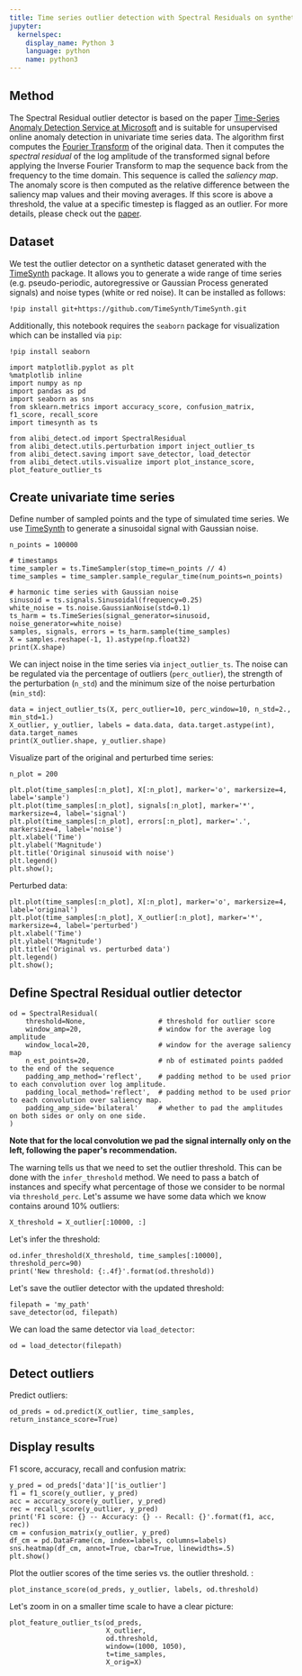 ```yaml
---
title: Time series outlier detection with Spectral Residuals on synthetic data
jupyter:
  kernelspec:
    display_name: Python 3
    language: python
    name: python3
---
```



## Method

The Spectral Residual outlier detector is based on the paper [Time-Series Anomaly Detection Service at Microsoft](https://arxiv.org/abs/1906.03821) and is suitable for unsupervised online anomaly detection in univariate time series data. The algorithm first computes the [Fourier Transform](https://en.wikipedia.org/wiki/Fourier_transform) of the original data. Then it computes the *spectral residual* of the log amplitude of the transformed signal before applying the Inverse Fourier Transform to map the sequence back from the frequency to the time domain. This sequence is called the *saliency map*. The anomaly score is then computed as the relative difference between the saliency map values and their moving averages. If this score is above a threshold, the value at a specific timestep is flagged as an outlier. For more details, please check out the [paper](https://arxiv.org/abs/1906.03821).

## Dataset

We test the outlier detector on a synthetic dataset generated with the [TimeSynth](https://github.com/TimeSynth/TimeSynth) package. It allows you to generate a wide range of time series (e.g. pseudo-periodic, autoregressive or Gaussian Process generated signals) and noise types (white or red noise). It can be installed as follows:


```{python}
!pip install git+https://github.com/TimeSynth/TimeSynth.git
```

Additionally, this notebook requires the `seaborn` package for visualization which can be installed via `pip`:

```{python}
!pip install seaborn
```

```{python}
import matplotlib.pyplot as plt
%matplotlib inline
import numpy as np
import pandas as pd
import seaborn as sns
from sklearn.metrics import accuracy_score, confusion_matrix, f1_score, recall_score
import timesynth as ts

from alibi_detect.od import SpectralResidual
from alibi_detect.utils.perturbation import inject_outlier_ts
from alibi_detect.saving import save_detector, load_detector
from alibi_detect.utils.visualize import plot_instance_score, plot_feature_outlier_ts
```

## Create univariate time series

Define number of sampled points and the type of simulated time series. We use [TimeSynth](https://github.com/TimeSynth/TimeSynth) to generate a sinusoidal signal with Gaussian noise.

```{python}
n_points = 100000
```

```{python}
# timestamps
time_sampler = ts.TimeSampler(stop_time=n_points // 4)
time_samples = time_sampler.sample_regular_time(num_points=n_points)

# harmonic time series with Gaussian noise
sinusoid = ts.signals.Sinusoidal(frequency=0.25)
white_noise = ts.noise.GaussianNoise(std=0.1)
ts_harm = ts.TimeSeries(signal_generator=sinusoid, noise_generator=white_noise)
samples, signals, errors = ts_harm.sample(time_samples)
X = samples.reshape(-1, 1).astype(np.float32)
print(X.shape)
```

We can inject noise in the time series via `inject_outlier_ts`. The noise can be regulated via the percentage of outliers (`perc_outlier`), the strength of the perturbation (`n_std`) and the minimum size of the noise perturbation (`min_std`):

```{python}
data = inject_outlier_ts(X, perc_outlier=10, perc_window=10, n_std=2., min_std=1.)
X_outlier, y_outlier, labels = data.data, data.target.astype(int), data.target_names
print(X_outlier.shape, y_outlier.shape)
```

Visualize part of the original and perturbed time series:

```{python}
n_plot = 200
```

```{python}
plt.plot(time_samples[:n_plot], X[:n_plot], marker='o', markersize=4, label='sample')
plt.plot(time_samples[:n_plot], signals[:n_plot], marker='*', markersize=4, label='signal')
plt.plot(time_samples[:n_plot], errors[:n_plot], marker='.', markersize=4, label='noise')
plt.xlabel('Time')
plt.ylabel('Magnitude')
plt.title('Original sinusoid with noise')
plt.legend()
plt.show();
```

Perturbed data:

```{python}
plt.plot(time_samples[:n_plot], X[:n_plot], marker='o', markersize=4, label='original')
plt.plot(time_samples[:n_plot], X_outlier[:n_plot], marker='*', markersize=4, label='perturbed')
plt.xlabel('Time')
plt.ylabel('Magnitude')
plt.title('Original vs. perturbed data')
plt.legend()
plt.show();
```

## Define Spectral Residual outlier detector

```{python}
od = SpectralResidual(
    threshold=None,                  # threshold for outlier score
    window_amp=20,                   # window for the average log amplitude
    window_local=20,                 # window for the average saliency map
    n_est_points=20,                 # nb of estimated points padded to the end of the sequence
    padding_amp_method='reflect',    # padding method to be used prior to each convolution over log amplitude.
    padding_local_method='reflect',  # padding method to be used prior to each convolution over saliency map.
    padding_amp_side='bilateral'     # whether to pad the amplitudes on both sides or only on one side. 
)
```

**Note that for the local convolution we pad the signal internally only on the left, following the paper's recommendation.**

The warning tells us that we need to set the outlier threshold. This can be done with the `infer_threshold` method. We need to pass a batch of instances and specify what percentage of those we consider to be normal via `threshold_perc`. Let's assume we have some data which we know contains around 10% outliers:

```{python}
X_threshold = X_outlier[:10000, :]
```

Let's infer the threshold:

```{python}
od.infer_threshold(X_threshold, time_samples[:10000], threshold_perc=90)
print('New threshold: {:.4f}'.format(od.threshold))
```

Let's save the outlier detector with the updated threshold:

```{python}
filepath = 'my_path'
save_detector(od, filepath)
```

We can load the same detector via `load_detector`:

```{python}
od = load_detector(filepath)
```

## Detect outliers

Predict outliers:

```{python}
od_preds = od.predict(X_outlier, time_samples, return_instance_score=True)
```

## Display results

F1 score, accuracy, recall and confusion matrix:

```{python}
y_pred = od_preds['data']['is_outlier']
f1 = f1_score(y_outlier, y_pred)
acc = accuracy_score(y_outlier, y_pred)
rec = recall_score(y_outlier, y_pred)
print('F1 score: {} -- Accuracy: {} -- Recall: {}'.format(f1, acc, rec))
cm = confusion_matrix(y_outlier, y_pred)
df_cm = pd.DataFrame(cm, index=labels, columns=labels)
sns.heatmap(df_cm, annot=True, cbar=True, linewidths=.5)
plt.show()
```

Plot the outlier scores of the time series vs. the outlier threshold. :

```{python}
plot_instance_score(od_preds, y_outlier, labels, od.threshold)
```

Let's zoom in on a smaller time scale to have a clear picture:

```{python}
plot_feature_outlier_ts(od_preds, 
                        X_outlier, 
                        od.threshold,
                        window=(1000, 1050),
                        t=time_samples,
                        X_orig=X)
```

